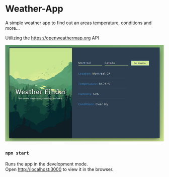 # Weather-App

A simple weather app to find out an areas temperature, conditions and more...


Utilizing the https://openweathermap.org API

![Weather-App](/src/img/Example.png)

### `npm start`
Runs the app in the development mode.<br>
Open [http://localhost:3000](http://localhost:3000) to view it in the browser.
